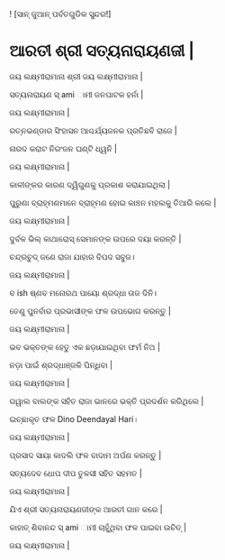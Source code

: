 ! [ସାନ୍ ଜୁଆନ୍ ପର୍ବତଗୁଡିକ ସୁନ୍ଦର!]

# ଆରତୀ ଶ୍ରୀ ସତ୍ୟନାରାୟଣଜୀ |

ଜୟ ଲକ୍ଷ୍ମୀରାମାନା ଶ୍ରୀ ଜୟ ଲକ୍ଷ୍ମୀରାମାନା |

ସତ୍ୟନାରାୟଣ ସ୍ ami ାମୀ ଜନପାଟକ ହର୍ନା |

ଜୟ ଲକ୍ଷ୍ମୀରାମାନା |

ରତ୍ନଭଣ୍ଡାର ସିଂହାସନ ଆଶ୍ଚର୍ଯ୍ୟଜନକ ପ୍ରତିଛବି ରାଜେ |

ନାରଦ କରାଟ ନିରଂଜନ ଘଣ୍ଟି ଧ୍ୱନି |

ଜୟ ଲକ୍ଷ୍ମୀରାମାନା |

କାଳୀଙ୍କର କାରଣ ଦ୍ୱିଗୁଣକୁ ପ୍ରକାଶ କରାଯାଇଥିଲା |

ପୁରୁଣା ବ୍ରାହ୍ମଣମାନେ ବ୍ରାହ୍ମଣ ହୋଇ କାଞ୍ଚନ ମହଲକୁ ତିଆରି କଲେ |

ଜୟ ଲକ୍ଷ୍ମୀରାମାନା |

ଦୁର୍ବଳ ଭିଲ୍ କାଥାରୋସ୍ ସେମାନଙ୍କ ଉପରେ ଦୟା କରନ୍ତି |

ଚନ୍ଦ୍ରଚୁଦ୍ ଜଣେ ରାଜା ଯାହାର ବିପଦ ସବୁଜ।

ଜୟ ଲକ୍ଷ୍ମୀରାମାନା |

ବ ish ଷ୍ଣବ ମନୋରଥ ପାୟୋ ଶ୍ରଦ୍ଧା ତାଜ ଦିନି।

ତେଣୁ ପୁନର୍ବାର ପ୍ରଭାସୀଙ୍କ ଫଳ ଉପଭୋଗ କରନ୍ତୁ |

ଜୟ ଲକ୍ଷ୍ମୀରାମାନା |

ଭବ ଭକ୍ତଙ୍କ ହେତୁ ଏକ ଛଡ଼ାଯାଇଥିବା ଫର୍ମ ନିଅ |

ନଡ଼ା ପାଇଁ ଶ୍ରଦ୍ଧାଞ୍ଜଳି ପିନ୍ଧିବା |

ଜୟ ଲକ୍ଷ୍ମୀରାମାନା |

ଗୱାଲ ବାଲଙ୍କ ସହିତ ରାଜା ଭାନରେ ଭକ୍ତି ପ୍ରଦର୍ଶନ କରିଥିଲେ |

ଇଚ୍ଛାକୃତ ଫଳ Dino Deendayal Hari।

ଜୟ ଲକ୍ଷ୍ମୀରାମାନା |

ପ୍ରସାଦ ସାୟା କାଦଲି ଫଳ ବାଦାମ ଅର୍ପଣ କରନ୍ତୁ |

ସତ୍ୟଦେବ ଧୋପ ଦୀପ ତୁଳସୀ ସହିତ ସହମତ |

ଜୟ ଲକ୍ଷ୍ମୀରାମାନା |

ଯିଏ ଶ୍ରୀ ସତ୍ୟନାରାୟଣଜୀଙ୍କ ଆରତୀ ଗାନ କରେ |

କାହାତ୍ ଶିବାନନ୍ଦ ସ୍ ami ାମୀ ଚାହୁଁଥିବା ଫଳ ପାଇବା ଉଚିତ୍ |

ଜୟ ଲକ୍ଷ୍ମୀରାମାନା |